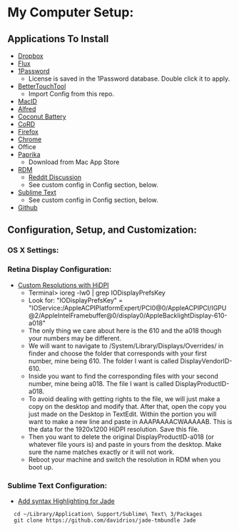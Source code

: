 # My Computer Setup:

## Applications To Install
* [Dropbox](https://www.dropbox.com)
* [Flux](https://justgetflux.com)
* [1Password](https://agilebits.com/downloads)
  * License is saved in the 1Password database. Double click it to apply.
* [BetterTouchTool](http://www.bettertouchtool.net)
  * Import Config from this repo.
* [MacID](http://macid.co)
* [Alfred](http://www.alfredapp.com)
* [Coconut Battery](http://www.coconut-flavour.com/coconutbattery/)
* [CoRD](http://cord.sourceforge.net)
* [Firefox](https://www.mozilla.org/en-US/firefox/)
* [Chrome](https://www.google.com/chrome/)
* Office
* [Paprika](http://paprikaapp.com)
  * Download from Mac App Store
* [RDM](https://dl.dropbox.com/u/87351306/RDM.tar.gz)
  * [Reddit Discussion](https://www.reddit.com/r/apple/comments/vi9yf/set_your_retina_macbook_pros_resolution_to)
  * See custom config in Config section, below.
* [Sublime Text](http://www.sublimetext.com)
  * See custom config in Config section, below.
* [Github](https://github.com)

## Configuration, Setup, and Customization:

### OS X Settings:

### Retina Display Configuration:
  * [Custom Resolutions with HiDPI](https://www.reddit.com/r/apple/comments/2ia242/enabling_1920_x_1200_hidpi_resolution_on_the_13/cl0c87l)
  	* Terminal> ioreg -lw0 | grep IODisplayPrefsKey 
  	* Look for: 
	"IODisplayPrefsKey" = "IOService:/AppleACPIPlatformExpert/PCI0@0/AppleACPIPCI/IGPU@2/AppleIntelFramebuffer@0/display0/AppleBacklightDisplay-610-a018"
    * The only thing we care about here is the 610 and the a018 though your numbers may be different.
    * We will want to navigate to /System/Library/Displays/Overrides/ in finder and choose the folder that corresponds with your first number, mine being 610. The folder I want is called DisplayVendorID-610.
    * Inside you want to find the corresponding files with your second number, mine being a018. The file I want is called DisplayProductID-a018.
    * To avoid dealing with getting rights to the file, we will just make a copy on the desktop and modify that. After that, open the copy you just made on the Desktop in TextEdit. Within the <array> portion you will want to make a new line and paste in <data>AAAPAAAACWAAAAAB</data>. This is the data for the 1920x1200 HiDPI resolution. Save this file.
    * Then you want to delete the original DisplayProductID-a018 (or whatever file yours is) and paste in yours from the desktop. Make sure the name matches exactly or it will not work.
    * Reboot your machine and switch the resolution in RDM when you boot up.

### Sublime Text Configuration:
  * [Add syntax Highlighting for Jade](http://stackoverflow.com/a/7693609)
```
  cd ~/Library/Application\ Support/Sublime\ Text\ 3/Packages
  git clone https://github.com/davidrios/jade-tmbundle Jade
```


